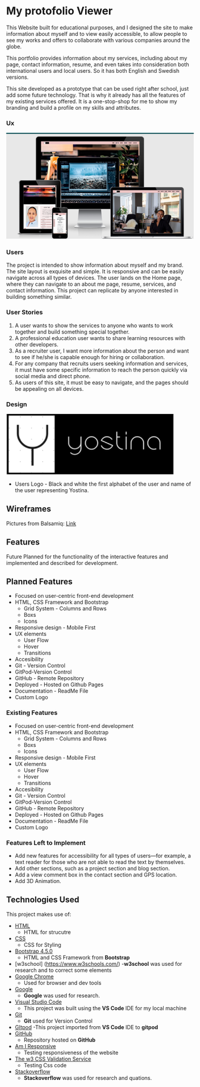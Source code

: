 # My protofolio Viewer

This Website built for educational purposes, and I designed the site to 
make information about myself and to view easily accessible, to allow people 
to see my works and offers to collaborate with various companies around the globe.

This portfolio provides information about my services, including about my page, 
contact information, resume, and even takes into consideration both international
users and local users. So it has both English and Swedish versions.

This site developed as a prototype that can be used right after school, just add some future technology. 
That is why it already has all the features of my existing services offered.
It is a one-stop-shop for me to show my branding and build a profile on my skills and attributes.

### Ux

![Responsive Views of Home Page](assets/images/Responsive.jpg)

### Users 

The project is intended to show information about myself and my brand. 
The site layout is exquisite and simple. It is responsive and can be easily
navigate across all types of devices. The user lands on the Home page, 
where they can navigate to an about me page, resume, services, and contact information.
This project can replicate by anyone interested in building something similar.

### User Stories
1. A user wants to show the services to anyone who wants to work together and build something special together.
2. A professional education user wants to share learning resources with other developers.
3. As a recruiter user, I want more information about the person and want to see if he/she is capable enough for hiring or collaboration.
4. For any company that recruits users seeking information and services, <br>
   it must have some specific information to reach the person quickly via social media and direct phone.
5. As users of this site, it must be easy to navigate, and the pages should be appealing on all devices.

 ### Design

![Users Logo ](assets/images/logo.jpg)
- Users Logo - Black and white the first alphabet of the user and name of the user representing Yostina.

## Wireframes

Pictures from Balsamiq:
[Link](assets/Wireframes/Milestone-Project-one.pdf)

## Features
Future Planned for the functionality of the interactive features and implemented and described for development.

## Planned Features
- Focused on user-centric front-end development
- HTML, CSS Framework and Bootstrap
    - Grid System - Columns and Rows
    - Boxs
    - Icons
- Responsive design - Mobile First
- UX elements
    - User Flow
    - Hover
    - Transitions
- Accesibility
- Git - Version Control 
- GitPod-Version Control 
- GitHub - Remote Repository
- Deployed - Hosted on Github Pages
- Documentation - ReadMe File
- Custom Logo

### Existing Features
- Focused on user-centric front-end development
- HTML, CSS Framework and Bootstrap
    - Grid System - Columns and Rows
    - Boxs
    - Icons
- Responsive design - Mobile First
- UX elements
    - User Flow
    - Hover
    - Transitions
- Accesibility
- Git - Version Control 
- GitPod-Version Control 
- GitHub - Remote Repository
- Deployed - Hosted on Github Pages
- Documentation - ReadMe File
- Custom Logo

### Features Left to Implement
   - Add new features for accessibility for all types of users—for example, a text reader for those who are not able to read the text by themselves.
   - Add other sections, such as a project section and blog section.
   - Add a view comment box in the contact section and GPS location.
   - Add 3D Animation.

## Technologies Used

This project makes use of:
- [HTML](https://developer.mozilla.org/en-US/docs/Web/HTML)
    - HTML for strucutre
- [CSS](https://developer.mozilla.org/en-US/docs/Web/CSS)
    - CSS for Styling
- [Bootstrap 4.5.0](https://getbootstrap.com/)
    - HTML and CSS Framework from **Bootstrap**
- [w3school] (https://www.w3schools.com/)
    -**w3school** was used for research and to correct some elements 
- [Google Chrome](https://www.google.com/chrome/)
    - Used for browser and dev tools
- [Google](https://www.google.com/)
    - **Google** was used for research.
- [Visual Studio Code](https://code.visualstudio.com/)
    - This project was built using the **VS Code** IDE for my local machine
- [Git](https://git-scm.com/)
    - **Git** used for Version Control
- [GItpod](https://www.gitpod.io/)
    -This project imported from **VS Code** IDE to **gitpod**
- [GitHub](https://github.com/)
    - Repository hosted on **GitHub**
- [Am I Responsive](http://ami.responsivedesign.is)
    - Testing responsiveness of the website
- [The w3 CSS Validation Service](https://jigsaw.w3.org/css-validator/) 
    - Testing Css code
- [Stackoverflow]( https://stackoverflow.com/) 
    - **Stackoverflow** was used for research and quations. 




